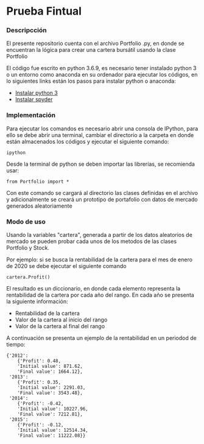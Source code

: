 # Prueba Fintual
### Descripcción
El presente repositorio cuenta con el archivo Portfolio .py, en donde se encuentran la lógica para crear una cartera bursátil usando la clase Portfolio

El código fue escrito en python 3.6.9, es necesario tener instalado python 3 o un entorno como anaconda en su ordenador para ejecutar los códigos, en lo siguientes links están los pasos para instalar python o anaconda:
- [Instalar python 3](https://www.python.org/downloads/)
- [Instalar spyder](https://www.spyder-ide.org/)

### Implementación
Para ejecutar los comandos es necesario abrir una consola de IPython, para ello se debe abrir una terminal, cambiar el directorio a la carpeta en donde están almacenados los códigos y ejecutar el siguiente comando:
```
ipython
```

Desde la terminal de python se deben importar las librerías, se recomienda usar:
```
from Portfolio import *
```

Con este comando se cargará al directorio las clases definidas en el archivo y adicionalmente se creará un prototipo de portafolio con datos de mercado generados aleatoriamente

### Modo de uso
Usando la variables "cartera", generada a partir de los datos aleatorios de mercado se pueden probar cada unos de los metodos de las clases Portfolio y Stock.

Por ejemplo: si se busca la rentabilidad de la cartera para el mes de enero de 2020 se debe ejecutar el siguiente comando
```
cartera.Profit()
```
El resultado es un diccionario, en donde cada elemento representa la rentabilidad de la cartera por cada año del rango. En cada año se presenta la siguiente información:
- Rentabilidad de la cartera
- Valor de la cartera al inicio del rango
- Valor de la cartera al final del rango

A continuación se presenta un ejemplo de la rentabilidad en un periodod de tiempo:
```
{'2012':
    {'Profit': 0.48,
    'Initial value': 871.62,
    'Final value': 1664.12},
 '2013':
    {'Profit': 0.35,
    'Initial value': 2291.03,
    'Final value': 3543.48},
 '2014':
    {'Profit': -0.42,
    'Initial value': 10227.96,
    'Final value': 7212.81},
 '2015':
    {'Profit': -0.12,
    'Initial value': 12514.34,
    'Final value': 11222.08}}
```
